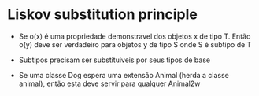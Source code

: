# Liskov substitution principle

- Se o(x) é uma propriedade  demonstravel dos objetos x de tipo T. Então o(y) deve ser verdadeiro para objetos y de tipo S onde S é subtipo de T

- Subtipos precisam ser substituiveis por seus tipos de base

- Se uma classe Dog espera uma extensão Animal (herda a classe animal), então esta deve servir para qualquer Animal2w
